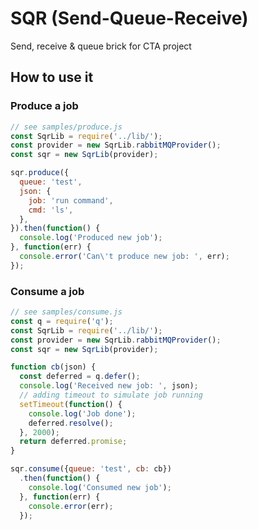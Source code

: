 # SQR (Send-Queue-Receive)

Send, receive & queue brick for CTA project

## How to use it

### Produce a job

```javascript
// see samples/produce.js
const SqrLib = require('../lib/');
const provider = new SqrLib.rabbitMQProvider();
const sqr = new SqrLib(provider);

sqr.produce({
  queue: 'test',
  json: {
    job: 'run command',
    cmd: 'ls',
  },
}).then(function() {
  console.log('Produced new job');
}, function(err) {
  console.error('Can\'t produce new job: ', err);
});
```

### Consume a job

```javascript
// see samples/consume.js
const q = require('q');
const SqrLib = require('../lib/');
const provider = new SqrLib.rabbitMQProvider();
const sqr = new SqrLib(provider);

function cb(json) {
  const deferred = q.defer();
  console.log('Received new job: ', json);
  // adding timeout to simulate job running
  setTimeout(function() {
    console.log('Job done');
    deferred.resolve();
  }, 2000);
  return deferred.promise;
}

sqr.consume({queue: 'test', cb: cb})
  .then(function() {
    console.log('Consumed new job');
  }, function(err) {
    console.error(err);
  });
```